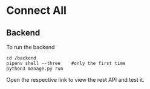# Connect All

## Backend

To run the backend

```shell
cd /backend
pipenv shell --three    #only the first time
python3 manage.py run
```

Open the respective link to view the rest API and test it.
